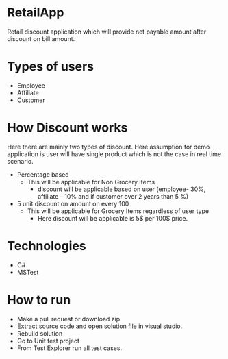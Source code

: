 # RetailApp
Retail discount application which will provide net payable amount after discount on bill amount.
# Types of users
- Employee
- Affiliate
- Customer
# How Discount works
Here there are mainly two types of discount. Here assumption for demo application is user will have single product which is not the case in real time scenario.
- Percentage based
  - This will be applicable for Non Grocery Items
    - discount will be applicable based on user (employee- 30%, affiliate - 10% and if customer over 2 years than 5 %)   
- 5 unit discount on amount on every 100
  - This will be applicable for Grocery Items regardless of user type
    - Here discount will be applicable is 5$ per 100$ price.
# Technologies
- C#
- MSTest
# How to run
- Make a pull request or download zip
- Extract source code and open solution file in visual studio.
- Rebuild solution
- Go to Unit test project
- From Test Explorer run all test cases.
